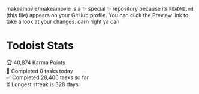 makeamovie/makeamovie is a ✨ special ✨ repository because its `README.md` (this file) appears on your GitHub profile.
You can click the Preview link to take a look at your changes. darn right ya can

# Todoist Stats

<!-- TODO-IST:START -->
🏆  40,874 Karma Points           
🌸  Completed 0 tasks today           
✅  Completed 28,406 tasks so far           
⏳  Longest streak is 328 days
<!-- TODO-IST:END -->